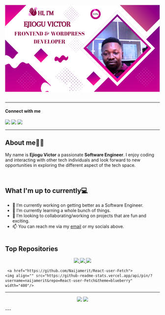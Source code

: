 <div align="center">
    <img max-width="800" src="assets/banner.png"/>
</div>
<br />

---

<h4> Connect with me </h4>

[![](https://img.shields.io/badge/-linkedin-0073B1?style=flat-square)](https://www.linkedin.com/in/ejioguvictor/)
[![](https://img.shields.io/badge/-twitter-1C9CEA?style=flat-square)](https://twitter.com/naijameritng)
[![](https://img.shields.io/badge/PORTFOLIO-CC6699?style=flat-square)](https://victorejiogu-portfolio.netlify.app/)

---

## About me:mage_man:

<p>
    My name is <strong>Ejiogu Victor</strong> a passionate <strong>Software Engineer</strong>. I enjoy coding and interacting with other tech individuals and look forward to new opportunities in exploring the different aspect of the tech space.
</p><br/>

## What I'm up to currently:computer:

-  🔭 I’m currently working on getting better as a Software Engineer.
-  🌱 I’m currently learning a whole bunch of things.
-  👯 I’m looking to collaborating/working on projects that are fun and exciting.
-  📫 You can reach me via my [email](mailto:victor.ejiogu@ust.edu.ng) or my socials above.
   <br/><br/>

## Top Repositories

<p align="center">
   <a href="https://naijamerit.github.io/myevaluation4/">
    <img align="" src="https://github-readme-stats.vercel.app/api/pin/?username=naijamerit&repo=myevaluation4&theme=blueberry" width="400"/>
   </a>

   <a href="https://github.com/Naijamerit/react-quiz">
    <img align="" src="https://github-readme-stats.vercel.app/api/pin/?username=naijamerit&repo=react-quiz&theme=blueberry" width="400"/>
   </a>

   <a href="https://github.com/Naijamerit/React-Search-Filter">
    <img align="" src="https://github-readme-stats.vercel.app/api/pin/?username=naijamerit&repo=React-Search-Filter&theme=blueberry" width="400"/>
   </a>
    
     <a href="https://github.com/Naijamerit/React-user-Fetch">
    <img align="" src="https://github-readme-stats.vercel.app/api/pin/?username=naijamerit&repo=React-user-Fetch&theme=blueberry" width="400"/>
   </a>

</p>

---
<p align="center">
    <img src="https://github-readme-stats.vercel.app/api?username=naijamerit&theme=blueberry&hide=stars&show_icons=true" width="400"/>
    <img src="https://github-readme-stats.vercel.app/api/top-langs/?username=naijamerit&theme=blueberry&layout=compact" width="400" />
</p>
---
